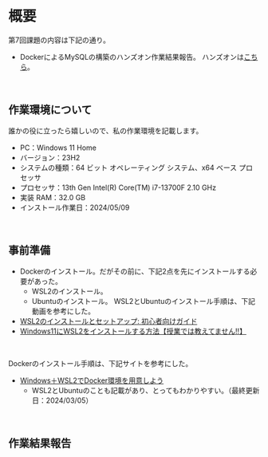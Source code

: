 # 概要
第7回課題の内容は下記の通り。
- DockerによるMySQLの構築のハンズオン作業結果報告。
ハンズオンは[こちら](https://github.com/raisetech-for-student/docker-mysql-hands-on "docker-mysql-hands-on")。
</br>

## 作業環境について
誰かの役に立ったら嬉しいので、私の作業環境を記載します。
- PC：Windows 11 Home
- バージョン：23H2
- システムの種類：64 ビット オペレーティング システム、x64 ベース プロセッサ
- プロセッサ：13th Gen Intel(R) Core(TM) i7-13700F   2.10 GHz
- 実装 RAM：32.0 GB
- インストール作業日：2024/05/09
</br>

## 事前準備
- Dockerのインストール。だがその前に、下記2点を先にインストールする必要があった。
  - WSL2のインストール。
  - Ubuntuのインストール。
WSL2とUbuntuのインストール手順は、下記動画を参考にした。
- [WSL2のインストールとセットアップ: 初心者向けガイド](https://youtu.be/gz-eOOyzSQE?si=D0mg4Kj6SxI14JFy "WSL2のインストールとセットアップ: 初心者向けガイド")
- [Windows11にWSL2をインストールする方法【授業では教えてません!!】](https://youtu.be/e3hg82e931k?si=Befhni_HsUbpQI_x "Windows11にWSL2をインストールする方法【授業では教えてません!!】")
</br>

Dockerのインストール手順は、下記サイトを参考にした。
- [Windows＋WSL2でDocker環境を用意しよう](https://www.kagoya.jp/howto/cloud/container/wsl2_docker/ "カゴヤのサーバー研究室")
  - WSL2とUbuntuのことも記載があり、とってもわかりやすい。（最終更新日：2024/03/05）
</br>

## 作業結果報告

